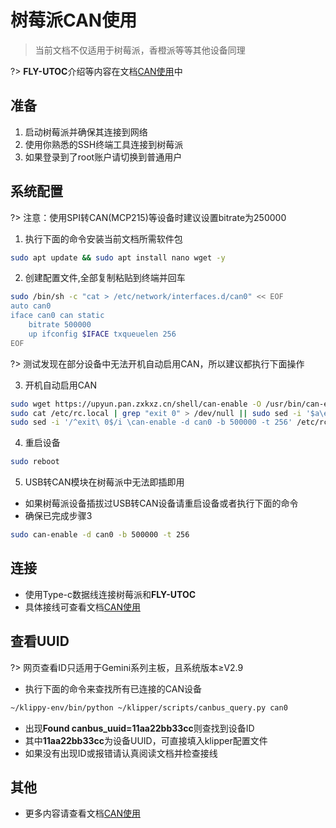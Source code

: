 # 树莓派CAN使用

> 当前文档不仅适用于树莓派，香橙派等等其他设备同理

?> **FLY-UTOC**介绍等内容在文档[CAN使用](/advanced/can.md)中

## 准备

1. 启动树莓派并确保其连接到网络
2. 使用你熟悉的SSH终端工具连接到树莓派
3. 如果登录到了root账户请切换到普通用户

## 系统配置

?> 注意：使用SPI转CAN(MCP215)等设备时建议设置bitrate为250000

1. 执行下面的命令安装当前文档所需软件包
```bash
sudo apt update && sudo apt install nano wget -y
```

2. 创建配置文件,全部复制粘贴到终端并回车
```bash
sudo /bin/sh -c "cat > /etc/network/interfaces.d/can0" << EOF
auto can0
iface can0 can static
    bitrate 500000
    up ifconfig $IFACE txqueuelen 256
EOF
```

?> 测试发现在部分设备中无法开机自动启用CAN，所以建议都执行下面操作

3. 开机自动启用CAN
```bash
sudo wget https://upyun.pan.zxkxz.cn/shell/can-enable -O /usr/bin/can-enable > /dev/null 2>&1 && sudo chmod +x /usr/bin/can-enable || echo "The operation failed"
sudo cat /etc/rc.local | grep "exit 0" > /dev/null || sudo sed -i '$a\exit 0' /etc/rc.local
sudo sed -i '/^exit\ 0$/i \can-enable -d can0 -b 500000 -t 256' /etc/rc.local
```

4. 重启设备
```bash
sudo reboot
```

5. USB转CAN模块在树莓派中无法即插即用

* 如果树莓派设备插拔过USB转CAN设备请重启设备或者执行下面的命令
* 确保已完成步骤3
```bash
sudo can-enable -d can0 -b 500000 -t 256
```

## 连接

* 使用Type-c数据线连接树莓派和**FLY-UTOC**
* 具体接线可查看文档[CAN使用](/advanced/can.md)

## 查看UUID

?> 网页查看ID只适用于Gemini系列主板，且系统版本≥V2.9

* 执行下面的命令来查找所有已连接的CAN设备

```bash
~/klippy-env/bin/python ~/klipper/scripts/canbus_query.py can0
```

* 出现**Found canbus_uuid=11aa22bb33cc**则查找到设备ID
* 其中**11aa22bb33cc**为设备UUID，可直接填入klipper配置文件
* 如果没有出现ID或报错请认真阅读文档并检查接线

## 其他

* 更多内容请查看文档[CAN使用](/advanced/can.md)